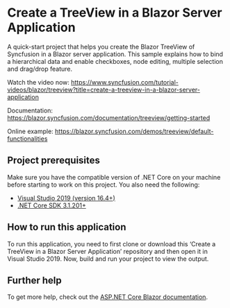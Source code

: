 # Create a TreeView in a Blazor Server Application

A quick-start project that helps you create the Blazor TreeView of Syncfusion in a Blazor server application. This sample explains how to bind a hierarchical data and enable checkboxes, node editing, multiple selection and drag/drop feature.

Watch the video now: https://www.syncfusion.com/tutorial-videos/blazor/treeview?title=create-a-treeview-in-a-blazor-server-application

Documentation: https://blazor.syncfusion.com/documentation/treeview/getting-started

Online example: https://blazor.syncfusion.com/demos/treeview/default-functionalities

## Project prerequisites
Make sure you have the compatible version of .NET Core on your machine before starting to work on this project. You also need the following:
* [Visual Studio 2019 (version 16.4+)]( https://visualstudio.microsoft.com/downloads)
* [.NET Core SDK 3.1.201+](https://dotnet.microsoft.com/download/dotnet-core/3.1)

## How to run this application
To run this application, you need to first clone or download this ‘Create a TreeView in a Blazor Server Application’ repository and then open it in Visual Studio 2019. Now, build and run your project to view the output.

## Further help
To get more help, check out the [ASP.NET Core Blazor documentation](https://docs.microsoft.com/en-us/aspnet/core/blazor).

